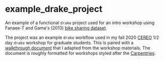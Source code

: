 # example_drake_project
An example of a functional `drake` project used for an intro workshop using Fanaee-T and Gama's (2013) [bike sharing dataset](https://archive.ics.uci.edu/ml/datasets/Bike+Sharing+Dataset).

The project was an example `drake` workflow used in my fall 2020 [CEREO](https://cereo.wsu.edu/) 1/2 day `drake` workshop for graduate students. This is paired with a [walkthrough document](mbrousil.github.io/drake_wkshp) that I adapted from the workshop materials. The document is roughly formatted for workshops styled after the [Carpentries](http://carpentries.org/).
